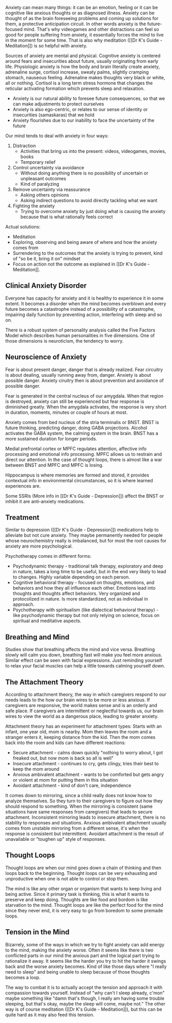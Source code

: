 
Anxiety can mean many things: it can be an emotion, feeling or it can be cognitive like anxious thoughts or as diagnosed illness. Anxiety can be thought of as the brain foreseeing problems and coming up solutions for them, a protective anticipation circuit. In other words anxiety is the future-focused mind. That's why videogames and other distractions can feel so good for people suffering from anxiety, it essentially forces the mind to live in the moment for some time. That is also why meditation ([[Dr K's Guide - Meditation]]) is so helpful with anxiety.

Sources of anxiety are mental and physical. Cognitive anxiety is centered around fears and insecurities about future, usually originating from early life. Physiologic anxiety is how the body and brain literally create anxiety, adrenaline surge, cortisol increase, sweaty palms, slightly cramping stomach, nauseous feeling. Adrenaline makes thoughts very black or white, all or nothing. Cortisol is a long term stress hormone that changes the reticular activating formation which prevents sleep and relaxation.

-   Anxiety is our natural ability to foresee future consequences, so that we can make adjustments to protect ourselves
-   Anxiety is also ego-centric, or relates to our sense of identity or insecurities (samaskaras) that we hold
-   Anxiety flourishes due to our inability to face the uncertainty of the future

Our mind tends to deal with anxiety in four ways:  
1.  Distraction
	- Activities that bring us into the present: videos, videogames, movies, books
	- Temporary relief
2.  Control uncertainty via avoidance
	- Without doing anything there is no possibility of uncertain or unpleasant outcomes
	- Kind of paralyzing
3.  Remove uncertainty via reassurance
	- Asking others opinions
	- Asking indirect questions to avoid directly tackling what we want 
4.  Fighting the anxiety
	- Trying to overcome anxiety by just doing what is causing the anxiety because that is what rationally feels correct

Actual solutions:
- Meditation
- Exploring, observing and being aware of where and how the anxiety comes from
- Surrendering to the outcomes that the anxiety is trying to prevent, kind of "so be it, bring it on" mindset
- Focus on action not the outcome as explained in [[Dr K's Guide - Meditation]]. 

## Clinical Anxiety Disorder

Everyone has capacity for anxiety and it is healthy to experience it in some extent. It becomes a disorder when the mind becomes overblown and every future becomes a catastrophe instead of a possibility of a catastrophe, impairing daily function by preventing action, interfering with sleep and so on.

There is a robust system of personality analysis called the Five Factors Model which describes human personalities in five dimensions.
One of those dimensions is neuroticism, the tendency to worry.

## Neuroscience of Anxiety

Fear is about present danger, danger that is already realized. Fear circuitry is about dealing, usually running away from, danger. Anxiety is about possible danger. Anxiety ciruitry then is about prevention and avoidance of possible danger.

Fear is generated in the central nucleus of our amygdala. When that region is destroyed, anxiety can still be experienced but fear response is diminished greatly. When the amygdala activates, the response is very short in duration, moments, minutes or couple of hours at most.

Anxiety comes from bed nucleus of the stria terminalis or BNST. BNST is future thinking, predicting danger, doing GABA projections. Alcohol activates the GABA system, the calming system in the brain. BNST has a more sustained duration for longer periods.

Medial prefrontal cortex or MPFC regulates attention, affective info processing and emotional info processing. MPFC allows us to restrain and direct our attention. In the case of thought loops, there is almost like a war between BNST and MPFC and MPFC is losing.

Hippocampus is where memories are formed and stored, it provides contextual info in environmental circumstances, so it is where learned experiences are.

Some SSRIs (More info in [[Dr K's Guide - Depression]]) affect the BNST or inhibit it are anti-anxiety medications.

## Treatment

Similar to depression ([[Dr K's Guide - Depression]]) medications help to alleviate but not cure anxiety. They maybe permanently needed for people whose neurochemistry really is imbalanced, but for most the root causes for anxiety are more psychological.

Psychotherapy comes in different forms:
- Psychodynamic therapy - traditional talk therapy, exploratory and deep in nature, takes a long time to be useful, but in the end very likely to lead to changes. Highly variable depending on each person.
- Cognitive behavioral therapy - focused on thoughts, emotions, and behaviors and how they all influence each other. Emotions lead into thoughts and thoughts affect behaviors. Very organized and protocolized in nature. Is more standardized, not as individual in approach.
- Psychotherapy with spiritualism (like dialectical behavioral therapy) - like psychodynamic therapy but not only relying on science, focus on spiritual and meditative aspects.

## Breathing and Mind

Studies show that breathing affects the mind and vice versa. Breathing slowly will calm you down, breathing fast will make you feel more anxious.
Similar effect can be seen with facial expressions. Just reminding yourself to relax your facial muscles can help a little towards calming yourself down.

## The Attachment Theory

According to attachment theory, the way in which caregivers respond to our needs leads to the how our brain wires to be more or less anxious. If caregivers are responsive, the world makes sense and is an orderly and safe place. If caregivers are intermittent or neglectful towards us, our brain wires to view the world as a dangerous place, leading to greater anxiety.

Attachment theory has an experiment for attachment types:
Starts with an infant, one year old, mom is nearby. Mom then leaves the room and a stranger enters it, keeping distance from the kid. Then the mom comes back into the room and kids can have different reactions:
- Secure attachment - calms down quickly "nothing to worry about, I got freaked out, but now mom is back so all is well"
- Insecure attachment - continues to cry, gets clingy, tries their best to keep the mom around
- Anxious ambivalent attachment - wants to be comforted but gets angry or violent at mom for putting them in this situation
- Avoidant attachment - kind of don't care, independence

It comes down to mirroring, since a child really does not know how to analyze themselves. So they turn to their caregivers to figure out how they should respond to something. When the mirroring is consistent (same situations have same responses from caregivers) that leads to secure attachment. Inconsistent mirroring leads to insecure attachment, there is no stability to responses and situations. Anxious ambivalent attachment usually comes from unstable mirroring from a different sense, it's when the response is consistent but intermittent. Avoidant attachment is the result of unavailable or "toughen up" style of responses.

## Thought Loops

Thought loops are when our mind goes down a chain of thinking and then loops back to the beginning. Thought loops can be very exhausting and unproductive when one is not able to control or stop them.

The mind is like any other organ or organism that wants to keep living and being active. Since it primary task is thinking, this is what it wants to preserve and keep doing. Thoughts are like food and bordom is like starvation to the mind. Thought loops are like the perfect food for the mind since they never end, it is very easy to go from boredom to some premade loops.

## Tension in the Mind

Bizarrely, some of the ways in which we try to fight anxiety can add energy to the mind, making the anxiety worse. Often it seems like there is two conflicted parts in our mind the anxious part and the logical part trying to rationalize it away. It seems like the harder you try to hit the harder it swings back and the worse anxiety becomes. Kind of like those days where "I really need to sleep" and being unable to sleep because of those thoughts becomes a loop.

The way to combat it is to actually accept the tension and approach it with compassion towards yourself. Instead of "why can't I sleep already, c'mon" maybe something like "damn that's though, I really am having some trouble sleeping, but that's okay, maybe the sleep will come, maybe not." The other way is of course meditation ([[Dr K's Guide - Meditation]]), but this can be quite hard as it may also feed this tension.